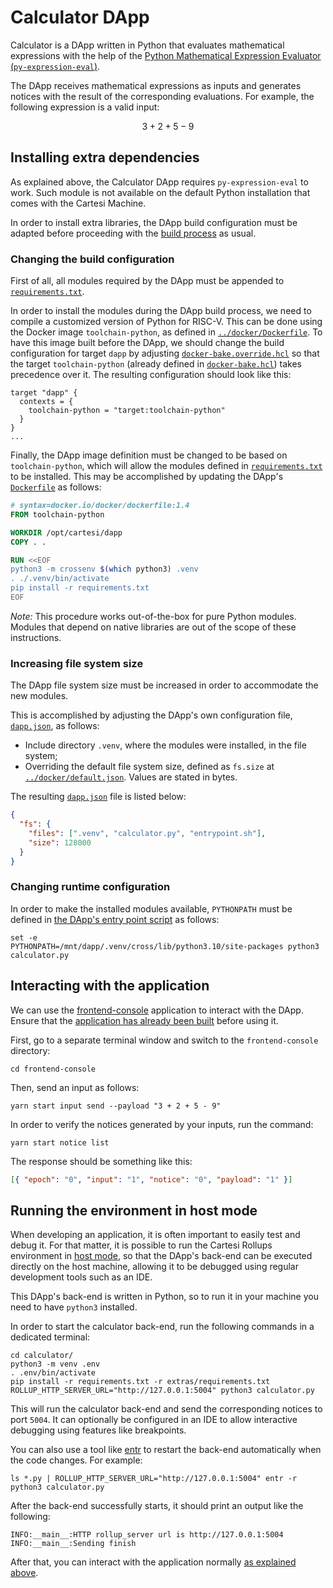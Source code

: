 # Calculator DApp

Calculator is a DApp written in Python that evaluates mathematical expressions with the help of the [Python Mathematical Expression Evaluator (`py-expression-eval`)](https://pypi.org/project/py-expression-eval/).

The DApp receives mathematical expressions as inputs and generates notices with the result of the corresponding evaluations.
For example, the following expression is a valid input:

```math
3 + 2 + 5 - 9
```

## Installing extra dependencies

As explained above, the Calculator DApp requires `py-expression-eval` to work.
Such module is not available on the default Python installation that comes with the Cartesi Machine.

In order to install extra libraries, the DApp build configuration must be adapted before proceeding with the [build process](../README.md#building) as usual.

### Changing the build configuration

First of all, all modules required by the DApp must be appended to [`requirements.txt`](./requirements.txt).

In order to install the modules during the DApp build process, we need to compile a customized version of Python for RISC-V. This can be done using the Docker image `toolchain-python`, as defined in [`../docker/Dockerfile`](../docker/Dockerfile).
To have this image built before the DApp, we should change the build configuration for target `dapp` by adjusting [`docker-bake.override.hcl`](./docker-bake.override.hcl) so that the target `toolchain-python` (already defined in [`docker-bake.hcl`](./docker-bake.hcl)) takes precedence over it.
The resulting configuration should look like this:

```hcl
target "dapp" {
  contexts = {
    toolchain-python = "target:toolchain-python"
  }
}
...
```

Finally, the DApp image definition must be changed to be based on `toolchain-python`, which will allow the modules defined in [`requirements.txt`](./requirements.txt) to be installed.
This may be accomplished by updating the DApp's [`Dockerfile`](./Dockerfile) as follows:

```Dockerfile
# syntax=docker.io/docker/dockerfile:1.4
FROM toolchain-python

WORKDIR /opt/cartesi/dapp
COPY . .

RUN <<EOF
python3 -m crossenv $(which python3) .venv
. ./.venv/bin/activate
pip install -r requirements.txt
EOF
```

_Note:_ This procedure works out-of-the-box for pure Python modules. Modules that depend on native libraries are out of the scope of these instructions.

### Increasing file system size

The DApp file system size must be increased in order to accommodate the new modules.

This is accomplished by adjusting the DApp's own configuration file, [`dapp.json`](./dapp.json), as follows:

- Include directory `.venv`, where the modules were installed, in the file system;
- Overriding the default file system size, defined as `fs.size` at [`../docker/default.json`](../docker/default.json). Values are stated in bytes.

The resulting [`dapp.json`](./dapp.json) file is listed below:

```json
{
  "fs": {
    "files": [".venv", "calculator.py", "entrypoint.sh"],
    "size": 128000
  }
}
```

### Changing runtime configuration

In order to make the installed modules available, `PYTHONPATH` must be defined in [the DApp's entry point script](./entrypoint.sh) as follows:

```shell
set -e
PYTHONPATH=/mnt/dapp/.venv/cross/lib/python3.10/site-packages python3 calculator.py
```

## Interacting with the application

We can use the [frontend-console](../frontend-console) application to interact with the DApp.
Ensure that the [application has already been built](../frontend-console/README.md#building) before using it.

First, go to a separate terminal window and switch to the `frontend-console` directory:

```shell
cd frontend-console
```

Then, send an input as follows:

```shell
yarn start input send --payload "3 + 2 + 5 - 9"
```

In order to verify the notices generated by your inputs, run the command:

```shell
yarn start notice list
```

The response should be something like this:

```json
[{ "epoch": "0", "input": "1", "notice": "0", "payload": "1" }]
```

## Running the environment in host mode

When developing an application, it is often important to easily test and debug it. For that matter, it is possible to run the Cartesi Rollups environment in [host mode](../README.md#host-mode), so that the DApp's back-end can be executed directly on the host machine, allowing it to be debugged using regular development tools such as an IDE.

This DApp's back-end is written in Python, so to run it in your machine you need to have `python3` installed.

In order to start the calculator back-end, run the following commands in a dedicated terminal:

```shell
cd calculator/
python3 -m venv .env
. .env/bin/activate
pip install -r requirements.txt -r extras/requirements.txt
ROLLUP_HTTP_SERVER_URL="http://127.0.0.1:5004" python3 calculator.py
```

This will run the calculator back-end and send the corresponding notices to port `5004`.
It can optionally be configured in an IDE to allow interactive debugging using features like breakpoints.

You can also use a tool like [entr](https://eradman.com/entrproject/) to restart the back-end automatically when the code changes. For example:

```shell
ls *.py | ROLLUP_HTTP_SERVER_URL="http://127.0.0.1:5004" entr -r python3 calculator.py
```

After the back-end successfully starts, it should print an output like the following:

```log
INFO:__main__:HTTP rollup_server url is http://127.0.0.1:5004
INFO:__main__:Sending finish
```

After that, you can interact with the application normally [as explained above](#interacting-with-the-application).
